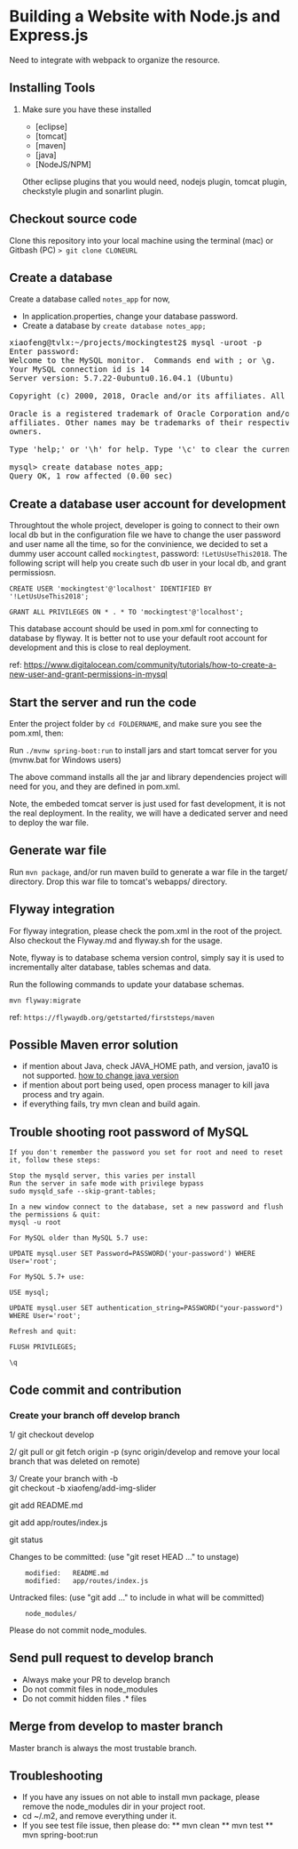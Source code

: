 # Building a Website with Node.js and Express.js
Need to integrate with webpack to organize the resource.

## Installing Tools
1. Make sure you have these installed
	- [eclipse]
	- [tomcat]
    - [maven]
    - [java]
    - [NodeJS/NPM]
    
    Other eclipse plugins that you would need, nodejs plugin, tomcat plugin, checkstyle plugin and sonarlint plugin.
        
## Checkout source code
Clone this repository into your local machine using the terminal (mac) or Gitbash (PC) `> git clone CLONEURL`

## Create a database
Create a database called `notes_app` for now,

* In application.properties, change your database password.
* Create a database by `create database notes_app;`
<pre>
xiaofeng@tvlx:~/projects/mockingtest2$ mysql -uroot -p
Enter password: 
Welcome to the MySQL monitor.  Commands end with ; or \g.
Your MySQL connection id is 14
Server version: 5.7.22-0ubuntu0.16.04.1 (Ubuntu)

Copyright (c) 2000, 2018, Oracle and/or its affiliates. All rights reserved.

Oracle is a registered trademark of Oracle Corporation and/or its
affiliates. Other names may be trademarks of their respective
owners.

Type 'help;' or '\h' for help. Type '\c' to clear the current input statement.

mysql> create database notes_app;
Query OK, 1 row affected (0.00 sec)
</pre>

## Create a database user account for development
Throughtout the whole project, developer is going to connect to their own local db but in the configuration file
we have to change the user password and user name all the time, so for the convinience, we decided to set a dummy user account
called `mockingtest`, password: `!LetUsUseThis2018`. The following script will help you create such db user in your 
local db, and grant permissiosn.

`CREATE USER 'mockingtest'@'localhost' IDENTIFIED BY '!LetUsUseThis2018';`

`GRANT ALL PRIVILEGES ON * . * TO 'mockingtest'@'localhost';`

This database account should be used in pom.xml for connecting to database by flyway.
It is better not to use your default root account for development and this is close to real deployment.

ref: https://www.digitalocean.com/community/tutorials/how-to-create-a-new-user-and-grant-permissions-in-mysql

## Start the server and run the code
Enter the project folder by `cd FOLDERNAME`, and make sure you see the pom.xml, then:

Run `./mvnw spring-boot:run` to install jars and start tomcat server for you (mvnw.bat for Windows users)

The above command installs all the jar and library dependencies project will need for you, and they are defined in pom.xml.

Note, the embeded tomcat server is just used for fast development, it is not the real deployment. In the reality, we will have a 
dedicated server and need to deploy the war file.

## Generate war file
Run `mvn package`, and/or run maven build to generate a war file in the target/ directory.
Drop this war file to tomcat's webapps/ directory.

## Flyway integration
For flyway integration, please check the pom.xml in the root of the project.
Also checkout the Flyway.md and flyway.sh for the usage.

Note, flyway is to database schema version control, simply say it is used to incrementally alter database, tables schemas and data.

Run the following commands to update your database schemas.

`mvn flyway:migrate`

ref: `https://flywaydb.org/getstarted/firststeps/maven`

## Possible Maven error solution

* if mention about Java, check JAVA_HOME path, and version, java10 is not supported. [how to change java version](https://stackoverflow.com/questions/21964709/how-to-set-or-change-the-default-java-jdk-version-on-os-x)
* if mention about port being used, open process manager to kill java process and try again. 
* if everything fails, try mvn clean and build again.

## Trouble shooting root password of MySQL

```
If you don't remember the password you set for root and need to reset it, follow these steps:

Stop the mysqld server, this varies per install
Run the server in safe mode with privilege bypass
sudo mysqld_safe --skip-grant-tables;

In a new window connect to the database, set a new password and flush the permissions & quit:
mysql -u root

For MySQL older than MySQL 5.7 use:

UPDATE mysql.user SET Password=PASSWORD('your-password') WHERE User='root';

For MySQL 5.7+ use:

USE mysql;

UPDATE mysql.user SET authentication_string=PASSWORD("your-password") WHERE User='root';

Refresh and quit:

FLUSH PRIVILEGES;

\q
```

## Code commit and contribution

### Create your branch off develop branch

1/ git checkout develop <br>

2/ git pull or git fetch origin -p (sync origin/develop and remove your local branch that was deleted on remote) <br>

3/ Create your branch with -b <br>
git checkout -b xiaofeng/add-img-slider <br>


 git add README.md

 git add app/routes/index.js

 git status


Changes to be committed:
  (use "git reset HEAD <file>..." to unstage)

        modified:   README.md
        modified:   app/routes/index.js

Untracked files:
  (use "git add <file>..." to include in what will be committed)

        node_modules/

Please do not commit node_modules.


## Send pull request to develop branch

* Always make your PR to develop branch
* Do not commit files in node_modules
* Do not commit hidden files .* files
 
## Merge from develop to master branch
Master branch is always the most trustable branch.

## Troubleshooting

* If you have any issues on not able to install mvn package, please 
  remove the node_modules dir in your project root.
* cd ~/.m2, and remove everything under it.
* If you see test file issue, then please do:
** mvn clean
** mvn test
** mvn spring-boot:run

